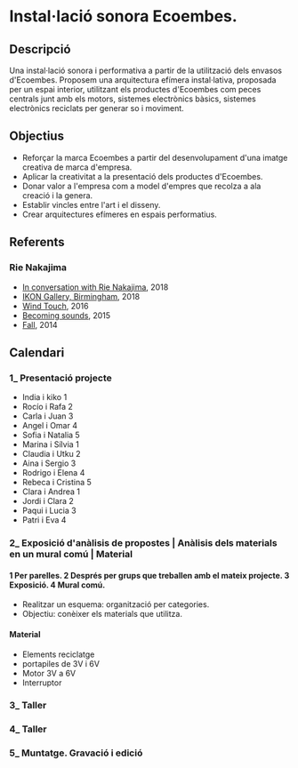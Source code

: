 # Instal·lació sonora Ecoembes.
## Descripció
Una instal·lació sonora i performativa a partir de la utilització dels envasos d'Ecoembes. Proposem una arquitectura efímera instal·lativa, proposada per un espai interior, utilitzant els productes d'Ecoembes com peces centrals junt amb els motors, sistemes electrònics bàsics, sistemes electrònics reciclats per generar so i moviment.

## Objectius
* Reforçar la marca Ecoembes a partir del desenvolupament d'una imatge creativa de marca d'empresa.
* Aplicar la creativitat a la presentació dels productes d'Ecoembes.
* Donar valor a l'empresa com a model d'empres que recolza a ala creació i la genera.
* Establir vincles entre l'art i el disseny.
* Crear arquitectures efímeres en espais performatius.

## Referents
### Rie Nakajima
* [In conversation with Rie Nakajima](https://www.youtube.com/watch?v=hIFK6LrmHww), 2018
* [IKON Gallery, Birmingham](https://www.rienakajima.com/_work/_installations/Cyclic.html), 2018
* [Wind Touch](https://www.rienakajima.com/_work/_installations/WindTouch.html), 2016
* [Becoming sounds](https://www.rienakajima.com/_work/_installations/becoming%20sounds.html), 2015
* [Fall](http://www.noshowspace.com/projects/fall.html), 2014

## Calendari
### 1_ Presentació projecte
* India i kiko 1
* Rocío i Rafa 2
* Carla i Juan 3
* Angel i Omar 4
* Sofia i Natalia 5
* Marina i Sílvia 1
* Claudia i Utku 2
* Aina i Sergio 3
* Rodrigo i Elena 4
* Rebeca i Cristina 5
* Clara i Andrea 1
* Jordi i Clara 2
* Paqui i Lucia 3
* Patri i Eva 4

### 2_ Exposició d'anàlisis de propostes | Anàlisis dels materials en un mural comú | Material
#### 1 Per parelles. 2 Després per grups que treballen amb el mateix projecte. 3 Exposició. 4 Mural comú.
* Realitzar un esquema: organització per categories.
* Objectiu: conèixer els materials que utilitza.
#### Material
  * Elements reciclatge 
  * portapiles de 3V i 6V
  * Motor 3V a 6V
  * Interruptor
### 3_ Taller
### 4_ Taller
### 5_ Muntatge. Gravació i edició
